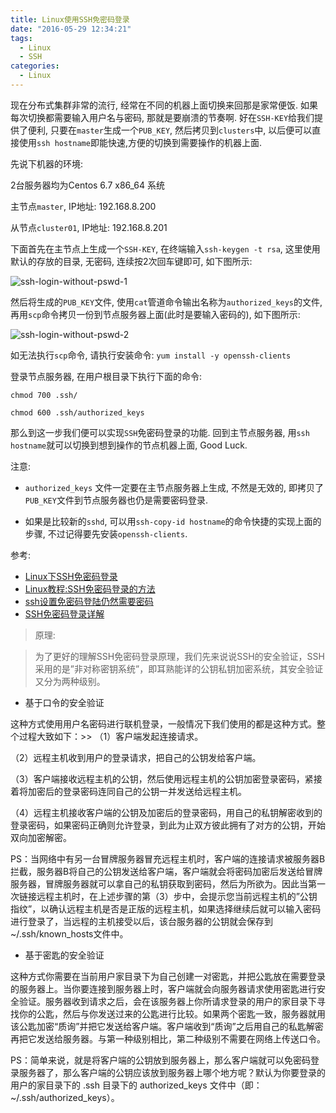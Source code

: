 ```yaml
---
title: Linux使用SSH免密码登录
date: "2016-05-29 12:34:21"
tags: 
  - Linux
  - SSH
categories:
  - Linux
---
```



现在分布式集群非常的流行, 经常在不同的机器上面切换来回那是家常便饭. 如果每次切换都需要输入用户名与密码, 那就是要崩溃的节奏啊. 好在`SSH-KEY`给我们提供了便利, 只要在`master`生成一个`PUB_KEY`, 然后拷贝到`clusters`中, 以后便可以直接使用`ssh hostname`即能快速,方便的切换到需要操作的机器上面.

<!-- more -->

先说下机器的环境:

2台服务器均为Centos 6.7 x86_64 系统

主节点`master`, IP地址: 192.168.8.200

从节点`cluster01`, IP地址: 192.168.8.201

下面首先在主节点上生成一个`SSH-KEY`, 在终端输入`ssh-keygen -t rsa`, 这里使用默认的存放的目录, 无密码, 连续按2次回车键即可, 如下图所示:

![ssh-login-without-pswd-1](http://7xi700.com1.z0.glb.clouddn.com/ssh-login-without-pswd-01.png-alias)

然后将生成的`PUB_KEY`文件, 使用`cat`管道命令输出名称为`authorized_keys`的文件, 再用`scp`命令拷贝一份到节点服务器上面(此时是要输入密码的), 如下图所示: 

![ssh-login-without-pswd-2](http://7xi700.com1.z0.glb.clouddn.com/ssh-login-without-pswd-02.png-alias)

如无法执行`scp`命令, 请执行安装命令: `yum install -y openssh-clients`

登录节点服务器, 在用户根目录下执行下面的命令:

```
chmod 700 .ssh/

chmod 600 .ssh/authorized_keys
```

那么到这一步我们便可以实现`SSH`免密码登录的功能. 回到主节点服务器, 用`ssh hostname`就可以切换到想到操作的节点机器上面, Good Luck.


注意: 

* `authorized_keys` 文件一定要在主节点服务器上生成, 不然是无效的, 即拷贝了`PUB_KEY`文件到节点服务器也仍是需要密码登录.

* 如果是比较新的`sshd`, 可以用`ssh-copy-id hostname`的命令快捷的实现上面的步骤, 不过记得要先安装`openssh-clients`.


参考:

* [Linux下SSH免密码登录](http://blog.csdn.net/a15039096218/article/details/7830553)
* [Linux教程:SSH免密码登录的方法](http://be-evil.org/linux-ssh-login-without-using-password.html)
* [ssh设置免密码登陆仍然需要密码](http://segmentfault.com/q/1010000002903000)
* [SSH免密码登录详解](http://www.linuxidc.com/Linux/2015-03/114709.htm)

> 原理:

> 为了更好的理解SSH免密码登录原理，我们先来说说SSH的安全验证，SSH采用的是”非对称密钥系统”，即耳熟能详的公钥私钥加密系统，其安全验证又分为两种级别。

>
* 基于口令的安全验证
>
这种方式使用用户名密码进行联机登录，一般情况下我们使用的都是这种方式。整个过程大致如下：>>
（1）客户端发起连接请求。
>
（2）远程主机收到用户的登录请求，把自己的公钥发给客户端。
>
（3）客户端接收远程主机的公钥，然后使用远程主机的公钥加密登录密码，紧接着将加密后的登录密码连同自己的公钥一并发送给远程主机。
>
（4）远程主机接收客户端的公钥及加密后的登录密码，用自己的私钥解密收到的登录密码，如果密码正确则允许登录，到此为止双方彼此拥有了对方的公钥，开始双向加密解密。
>
PS：当网络中有另一台冒牌服务器冒充远程主机时，客户端的连接请求被服务器B拦截，服务器B将自己的公钥发送给客户端，客户端就会将密码加密后发送给冒牌服务器，冒牌服务器就可以拿自己的私钥获取到密码，然后为所欲为。因此当第一次链接远程主机时，在上述步骤的第（3）步中，会提示您当前远程主机的”公钥指纹”，以确认远程主机是否是正版的远程主机，如果选择继续后就可以输入密码进行登录了，当远程的主机接受以后，该台服务器的公钥就会保存到 ~/.ssh/known_hosts文件中。
>
* 基于密匙的安全验证
>
这种方式你需要在当前用户家目录下为自己创建一对密匙，并把公匙放在需要登录的服务器上。当你要连接到服务器上时，客户端就会向服务器请求使用密匙进行安全验证。服务器收到请求之后，会在该服务器上你所请求登录的用户的家目录下寻找你的公匙，然后与你发送过来的公匙进行比较。如果两个密匙一致，服务器就用该公匙加密“质询”并把它发送给客户端。客户端收到“质询”之后用自己的私匙解密再把它发送给服务器。与第一种级别相比，第二种级别不需要在网络上传送口令。
>
PS：简单来说，就是将客户端的公钥放到服务器上，那么客户端就可以免密码登录服务器了，那么客户端的公钥应该放到服务器上哪个地方呢？默认为你要登录的用户的家目录下的 .ssh 目录下的 authorized_keys 文件中（即：~/.ssh/authorized_keys）。
